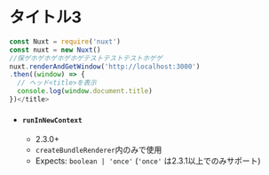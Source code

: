 # タイトル3

```js
const Nuxt = require('nuxt')
const nuxt = new Nuxt()
//保ゲホゲホゲホゲホゲテストテストテストホゲゲ
nuxt.renderAndGetWindow('http://localhost:3000')
.then((window) => {
  // ヘッド<title>を表示
  console.log(window.document.title)
})</title>
```

- #### `runInNewContext`

    - 2.3.0+
    - `createBundleRenderer`内のみで使用
    - Expects: `boolean | 'once'` (`'once'` は2.3.1以上でのみサポート)
